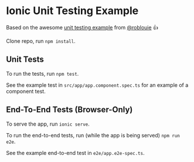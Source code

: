 Ionic Unit Testing Example
=====================

Based on the awesome [unit testing example](https://github.com/roblouie/unit-testing-demo) from [@roblouie](https://github.com/roblouie/) :thumbsup:

Clone repo, run `npm install`.

Unit Tests
----------

To run the tests, run `npm test`.

See the example test in `src/app/app.component.spec.ts` for an example of a component test.

End-To-End Tests (Browser-Only)
-------------------------------

To serve the app, run `ionic serve`.

To run the end-to-end tests, run (while the app is being served) `npm run e2e`.

See the example end-to-end test in `e2e/app.e2e-spec.ts`.
